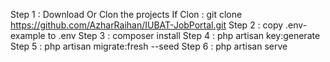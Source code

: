 Step 1 : Download Or Clon the projects
If Clon : git clone https://github.com/AzharRaihan/IUBAT-JobPortal.git
Step 2 : copy .env-example to .env
Step 3 : composer install
Step 4 : php artisan key:generate
Step 5 : php artisan migrate:fresh --seed
Step 6 : php artisan serve

